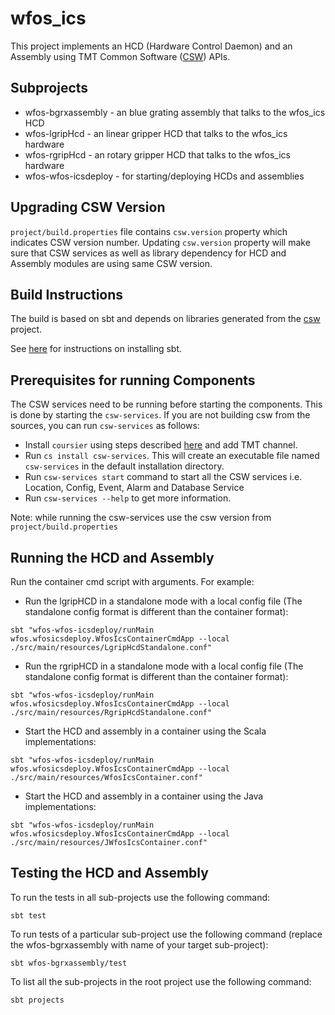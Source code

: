 # wfos_ics

This project implements an HCD (Hardware Control Daemon) and an Assembly using
TMT Common Software ([CSW](https://github.com/tmtsoftware/csw)) APIs.

## Subprojects

* wfos-bgrxassembly - an blue grating assembly that talks to the wfos_ics HCD
* wfos-lgripHcd - an linear gripper HCD that talks to the wfos_ics hardware
* wfos-rgripHcd - an rotary gripper HCD that talks to the wfos_ics hardware
* wfos-wfos-icsdeploy - for starting/deploying HCDs and assemblies

## Upgrading CSW Version

`project/build.properties` file contains `csw.version` property which indicates CSW version number.
Updating `csw.version` property will make sure that CSW services as well as library dependency for HCD and Assembly modules are using same CSW version.

## Build Instructions

The build is based on sbt and depends on libraries generated from the
[csw](https://github.com/tmtsoftware/csw) project.

See [here](https://www.scala-sbt.org/1.0/docs/Setup.html) for instructions on installing sbt.

## Prerequisites for running Components

The CSW services need to be running before starting the components.
   This is done by starting the `csw-services`.
   If you are not building csw from the sources, you can run `csw-services` as follows:

- Install `coursier` using steps described [here](https://tmtsoftware.github.io/csw/apps/csinstallation.html) and add TMT channel.
- Run `cs install csw-services`. This will create an executable file named `csw-services` in the default installation directory.
- Run `csw-services start` command to start all the CSW services i.e. Location, Config, Event, Alarm and Database Service
- Run `csw-services --help` to get more information.

Note: while running the csw-services use the csw version from `project/build.properties`

## Running the HCD and Assembly

Run the container cmd script with arguments. For example:

* Run the lgripHCD in a standalone mode with a local config file (The standalone config format is different than the container format):

```
sbt "wfos-wfos-icsdeploy/runMain wfos.wfosicsdeploy.WfosIcsContainerCmdApp --local ./src/main/resources/LgripHcdStandalone.conf"
```
* Run the rgripHCD in a standalone mode with a local config file (The standalone config format is different than the container format):

```
sbt "wfos-wfos-icsdeploy/runMain wfos.wfosicsdeploy.WfosIcsContainerCmdApp --local ./src/main/resources/RgripHcdStandalone.conf"
```

* Start the HCD and assembly in a container using the Scala implementations:

```
sbt "wfos-wfos-icsdeploy/runMain wfos.wfosicsdeploy.WfosIcsContainerCmdApp --local ./src/main/resources/WfosIcsContainer.conf"
```

* Start the HCD and assembly in a container using the Java implementations:

```
sbt "wfos-wfos-icsdeploy/runMain wfos.wfosicsdeploy.WfosIcsContainerCmdApp --local ./src/main/resources/JWfosIcsContainer.conf"
```

## Testing the HCD and Assembly

To run the tests in all sub-projects use the following command:

```
sbt test
```

To run tests of a particular sub-project use the following command (replace the wfos-bgrxassembly with name of your target sub-project): 

```
sbt wfos-bgrxassembly/test
```

To list all the sub-projects in the root project use the following command:

```
sbt projects
```